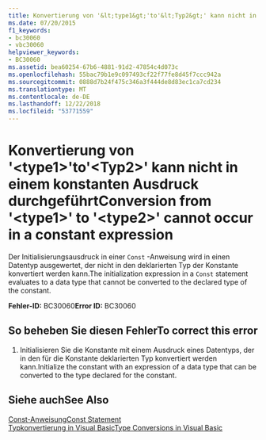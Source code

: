 ```yaml
---
title: Konvertierung von '&lt;type1&gt;'to'&lt;Typ2&gt;' kann nicht in einem konstanten Ausdruck durchgeführt
ms.date: 07/20/2015
f1_keywords:
- bc30060
- vbc30060
helpviewer_keywords:
- BC30060
ms.assetid: bea60254-67b6-4881-91d2-47854c4d073c
ms.openlocfilehash: 55bac79b1e9c097493cf22f77fe8d45f7ccc942a
ms.sourcegitcommit: 0888d7b24f475c346a3f444de8d83ec1ca7cd234
ms.translationtype: MT
ms.contentlocale: de-DE
ms.lasthandoff: 12/22/2018
ms.locfileid: "53771559"
---
```

# <a name="conversion-from-lttype1gt-to-lttype2gt-cannot-occur-in-a-constant-expression"></a><span data-ttu-id="f86a5-102">Konvertierung von '&lt;type1&gt;'to'&lt;Typ2&gt;' kann nicht in einem konstanten Ausdruck durchgeführt</span><span class="sxs-lookup"><span data-stu-id="f86a5-102">Conversion from '&lt;type1&gt;' to '&lt;type2&gt;' cannot occur in a constant expression</span></span>
<span data-ttu-id="f86a5-103">Der Initialisierungsausdruck in einer `Const` -Anweisung wird in einen Datentyp ausgewertet, der nicht in den deklarierten Typ der Konstante konvertiert werden kann.</span><span class="sxs-lookup"><span data-stu-id="f86a5-103">The initialization expression in a `Const` statement evaluates to a data type that cannot be converted to the declared type of the constant.</span></span>  
  
 <span data-ttu-id="f86a5-104">**Fehler-ID:** BC30060</span><span class="sxs-lookup"><span data-stu-id="f86a5-104">**Error ID:** BC30060</span></span>  
  
## <a name="to-correct-this-error"></a><span data-ttu-id="f86a5-105">So beheben Sie diesen Fehler</span><span class="sxs-lookup"><span data-stu-id="f86a5-105">To correct this error</span></span>  
  
1.  <span data-ttu-id="f86a5-106">Initialisieren Sie die Konstante mit einem Ausdruck eines Datentyps, der in den für die Konstante deklarierten Typ konvertiert werden kann.</span><span class="sxs-lookup"><span data-stu-id="f86a5-106">Initialize the constant with an expression of a data type that can be converted to the type declared for the constant.</span></span>  
  
## <a name="see-also"></a><span data-ttu-id="f86a5-107">Siehe auch</span><span class="sxs-lookup"><span data-stu-id="f86a5-107">See Also</span></span>  
 [<span data-ttu-id="f86a5-108">Const-Anweisung</span><span class="sxs-lookup"><span data-stu-id="f86a5-108">Const Statement</span></span>](../../visual-basic/language-reference/statements/const-statement.md)  
 [<span data-ttu-id="f86a5-109">Typkonvertierung in Visual Basic</span><span class="sxs-lookup"><span data-stu-id="f86a5-109">Type Conversions in Visual Basic</span></span>](../../visual-basic/programming-guide/language-features/data-types/type-conversions.md)

